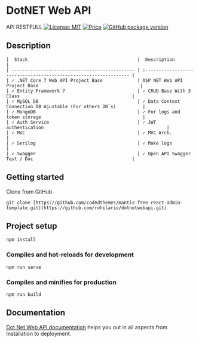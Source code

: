 # DotNET Web API
API RESTFULL
[![License: MIT](https://img.shields.io/badge/License-MIT-yellow.svg)](https://opensource.org/licenses/MIT)
[![Price](https://img.shields.io/badge/price-FREE-0098f7.svg)](https://github.com/codedthemes/mantis-free-react-admin-template/blob/main/LICENSE)
[![GitHub package version](https://img.shields.io/github/package-json/v/codedthemes/mantis-free-react-admin-template)](https://github.com/codedthemes/mantis-free-react-admin-template/)

## Description

```
|  Stack                                         |  Description                                                      |
| ---------------------------------------------- | :---------------------------------------------------------------- |
| ✓ .NET Core 7 Web API Project Base             | ASP NET Web API Project Base                                      |
| ✓ Entity Framework 7                           | ✓ CRUD Base With 3 Class                                          |
| ✓ MySQL DB                                     | ✓ Data Context Connection DB Ajustable (For others DB`s)          |
| ✓ MongoDB                                      | ✓ For logs and token storage                                      |
| ✓ Auth Service                                 | ✓ JWT authentication                                              |
| ✓ MVC                                          | ✓ MVC Arch.                                                       |
| ✓ Serilog                                      | ✓ Make logs                                                       |
| ✓ Swagger                                      | ✓ Open API Swagger Test / Doc                                     |

```

## Getting started

Clone from GitHub

```
git clone [https://github.com/codedthemes/mantis-free-react-admin-template.git](https://github.com/rohilario/dotnetwebapi.git)

```

## Project setup
```
npm install
```

### Compiles and hot-reloads for development
```
npm run serve
```

### Compiles and minifies for production
```
npm run build
```

## Documentation

[Dot Net Web API documentation](http://localhost/swagger) helps you out in all aspects from Installation to deployment.

